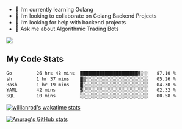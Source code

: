 
- 🌱 I’m currently learning Golang
- 👯 I’m looking to collaborate on Golang Backend Projects
- 🤔 I’m looking for help with backend projects
- 💬 Ask me about Algorithmic Trading Bots

![](https://github-profile-trophy.vercel.app/?username=kevinbarrero)

## My Code Stats

<!--START_SECTION:waka-->

```txt
Go         26 hrs 48 mins  █████████████████████▓░░░   87.10 %
sh         1 hr 37 mins    █▒░░░░░░░░░░░░░░░░░░░░░░░   05.26 %
Bash       1 hr 19 mins    █░░░░░░░░░░░░░░░░░░░░░░░░   04.30 %
YAML       42 mins         ▓░░░░░░░░░░░░░░░░░░░░░░░░   02.32 %
SQL        10 mins         ░░░░░░░░░░░░░░░░░░░░░░░░░   00.58 %
```

<!--END_SECTION:waka-->

[![willianrod's wakatime stats](https://github-readme-stats.vercel.app/api/wakatime?username=holdandup&layout=compact&theme=react&custom_title=Wakatime%20All%20Time%20Stats&langs_count=8)](https://github.com/anuraghazra/github-readme-stats)

[![Anurag's GitHub stats](https://github-readme-stats.vercel.app/api?username=Kevinbarrero)](https://github.com/anuraghazra/github-readme-stats)





